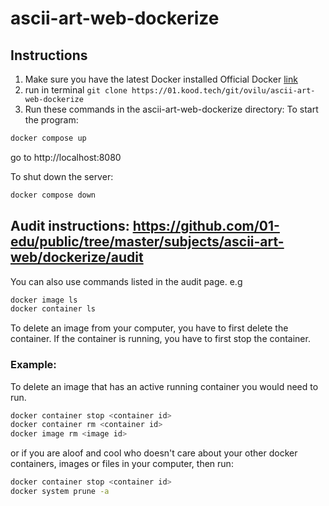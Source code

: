# ascii-art-web-dockerize

## Instructions
1. Make sure you have the latest Docker installed
Official Docker [link](https://docs.docker.com/get-docker/)
2. run in terminal ```git clone https://01.kood.tech/git/ovilu/ascii-art-web-dockerize```
3. Run these commands in the ascii-art-web-dockerize directory:
To start the program:
```bash
docker compose up
```
go to http://localhost:8080

To shut down the server:
```bash
docker compose down
```

## Audit instructions: https://github.com/01-edu/public/tree/master/subjects/ascii-art-web/dockerize/audit

You can also use commands listed in the audit page. e.g
```bash
docker image ls
docker container ls
```


To delete an image from your computer, you have to first delete the container.
If the container is running, you have to first stop the container.


### Example: 
To delete an image that has an active running container you would need to run.
```bash
docker container stop <container id>
docker container rm <container id>
docker image rm <image id>
```
or if you are aloof and cool who doesn't care about your other docker containers, images or files in your computer, then run:
```bash
docker container stop <container id>
docker system prune -a
```
